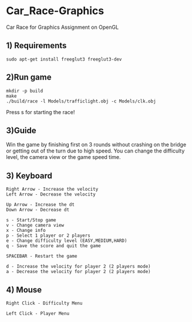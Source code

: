 # Car_Race-Graphics
Car Race for Graphics Assignment on OpenGL

## 1) Requirements
    
    sudo apt-get install freeglut3 freeglut3-dev  
    
## 2)Run game
    mkdir -p build
    make
    ./build/race -l Models/trafficlight.obj -c Models/clk.obj
    
Press s for starting the race!
    
## 3)Guide
Win the game by finishing first on 3 rounds without crashing on the bridge or getting out of the turn due to high speed.
You can change the difficulty level, the camera view or the game speed time.
   
## 3) Keyboard
    Right Arrow - Increase the velocity
    Left Arrow - Decrease the velocity
    
    Up Arrow - Increase the dt
    Down Arrow - Decrease dt
    
    s - Start/Stop game
    v - Change camera view
    x - Change info
    p - Select 1 player or 2 players
    e - Change difficulty level (EASY,MEDIUM,HARD)
    q - Save the score and quit the game
    
    SPACEBAR - Restart the game
    
    d - Increase the velocity for player 2 (2 players mode)
    a - Decrease the velocity for player 2 (2 players mode)
    
## 4) Mouse
    Right Click - Difficulty Menu
    
    Left Click - Player Menu
